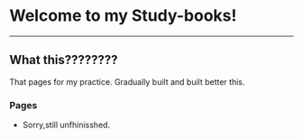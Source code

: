 # Welcome to my Study-books!
--------------------------------------------------------------------------------------------------------------------
## What this????????
That pages for my practice.
Gradually built and built better this.
### Pages
* Sorry,still unfhinisshed.
